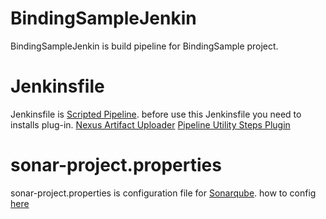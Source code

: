 # BindingSampleJenkin

BindingSampleJenkin is build pipeline for BindingSample project.

# Jenkinsfile
Jenkinsfile is [Scripted Pipeline](https://jenkins.io/doc/book/pipeline/syntax/#scripted-pipeline).
before use this Jenkinsfile you need to installs plug-in.
[Nexus Artifact Uploader](https://wiki.jenkins.io/display/JENKINS/Nexus+Artifact+Uploader)
[Pipeline Utility Steps Plugin](https://wiki.jenkins.io/display/JENKINS/Pipeline+Utility+Steps+Plugin)
# sonar-project.properties
sonar-project.properties is configuration file for [Sonarqube](https://docs.sonarqube.org/display/SONAR).
how to config [here](https://docs.sonarqube.org/display/SCAN/Analyzing+with+SonarQube+Scanner)
